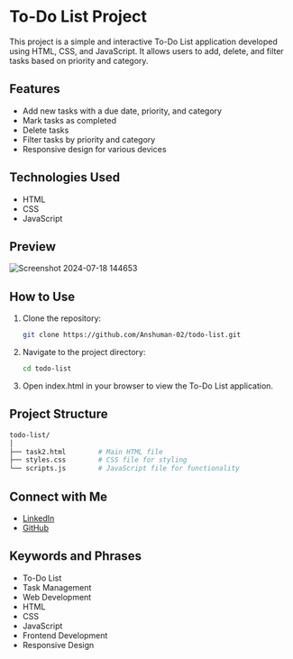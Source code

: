 # To-Do List Project
This project is a simple and interactive To-Do List application developed using HTML, CSS, and JavaScript. It allows users to add, delete, and filter tasks based on priority and category.

## Features
- Add new tasks with a due date, priority, and category
- Mark tasks as completed
- Delete tasks
- Filter tasks by priority and category
- Responsive design for various devices

## Technologies Used
- HTML
- CSS
- JavaScript

## Preview
![Screenshot 2024-07-18 144653](https://github.com/user-attachments/assets/520d19cf-6076-49a5-a8b8-3da623a35d36)

## How to Use
1. Clone the repository:
   ```bash
   git clone https://github.com/Anshuman-02/todo-list.git
2. Navigate to the project directory:
   ```bash
   cd todo-list
3. Open index.html in your browser to view the To-Do List application.

## Project Structure
```graphql
todo-list/
│
├── task2.html        # Main HTML file
├── styles.css        # CSS file for styling
└── scripts.js        # JavaScript file for functionality
```

## Connect with Me
- [LinkedIn](www.linkedin.com/in/anshuman14)
- [GitHub](https://github.com/Anshuman-02)

## Keywords and Phrases
- To-Do List
- Task Management
- Web Development
- HTML
- CSS
- JavaScript
- Frontend Development
- Responsive Design

